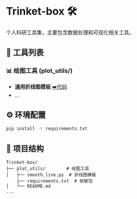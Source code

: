 # Trinket-box 🛠️

个人科研工具集，主要包含数据处理和可视化相关工具。

## 🔧 工具列表

### 📊 绘图工具 (plot_utils/)

- **通用折线图模板** [➡️代码](plot_utils/smooth_line/smooth_line.py)
- ...

## ⚙️ 环境配置

```bash
pip install -r requirements.txt
```

## 📁 项目结构
```
Trinket-box/
├── plot_utils/        # 绘图工具
│   ├── smooth_line.py  # 折线图模板
    ├── requirements.txt  # 依赖包
│   └── README.md
... 
```
